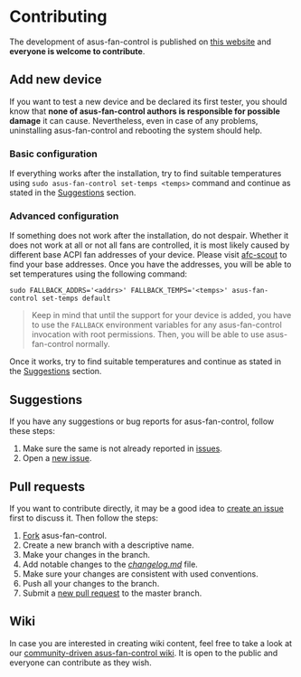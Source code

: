# Contributing

The development of asus-fan-control is published on [this website](https://github.com/dominiksalvet/asus-fan-control) and **everyone is welcome to contribute**.

## Add new device

If you want to test a new device and be declared its first tester, you should know that **none of asus-fan-control authors is responsible for possible damage** it can cause. Nevertheless, even in case of any problems, uninstalling asus-fan-control and rebooting the system should help.

### Basic configuration

If everything works after the installation, try to find suitable temperatures using `sudo asus-fan-control set-temps <temps>` command and continue as stated in the [Suggestions](#suggestions) section.

### Advanced configuration

If something does not work after the installation, do not despair. Whether it does not work at all or not all fans are controlled, it is most likely caused by different base ACPI fan addresses of your device. Please visit [afc-scout](https://github.com/dominiksalvet/afc-scout) to find your base addresses. Once you have the addresses, you will be able to set temperatures using the following command:

```
sudo FALLBACK_ADDRS='<addrs>' FALLBACK_TEMPS='<temps>' asus-fan-control set-temps default
```

> Keep in mind that until the support for your device is added, you have to use the `FALLBACK` environment variables for any asus-fan-control invocation with root permissions. Then, you will be able to use asus-fan-control normally.

Once it works, try to find suitable temperatures and continue as stated in the [Suggestions](#suggestions) section.

## Suggestions

If you have any suggestions or bug reports for asus-fan-control, follow these steps:

1. Make sure the same is not already reported in [issues](https://github.com/dominiksalvet/asus-fan-control/issues).
2. Open a [new issue](https://github.com/dominiksalvet/asus-fan-control/issues/new/choose).

## Pull requests

If you want to contribute directly, it may be a good idea to [create an issue](https://github.com/dominiksalvet/asus-fan-control/issues/new/choose) first to discuss it. Then follow the steps:

1. [Fork](https://github.com/dominiksalvet/asus-fan-control/fork) asus-fan-control.
2. Create a new branch with a descriptive name.
3. Make your changes in the branch.
4. Add notable changes to the [*changelog.md*](changelog.md) file.
5. Make sure your changes are consistent with used conventions.
6. Push all your changes to the branch.
7. Submit a [new pull request](https://github.com/dominiksalvet/asus-fan-control/pulls) to the master branch.

## Wiki

In case you are interested in creating wiki content, feel free to take a look at our [community-driven asus-fan-control wiki](https://github.com/dominiksalvet/asus-fan-control/wiki). It is open to the public and everyone can contribute as they wish.
